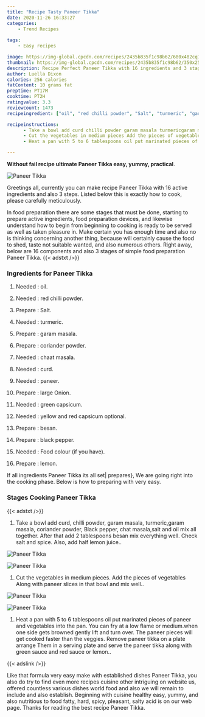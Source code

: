 ```yaml
---
title: "Recipe Tasty Paneer Tikka"
date: 2020-11-26 16:33:27
categories:
    - Trend Recipes
    
tags:
    - Easy recipes

image: https://img-global.cpcdn.com/recipes/2435b835f1c98b62/680x482cq70/paneer-tikka-recipe-main-photo.jpg
thumbnail: https://img-global.cpcdn.com/recipes/2435b835f1c98b62/350x250cq70/paneer-tikka-recipe-main-photo.jpg
description: Recipe Perfect Paneer Tikka with 16 ingredients and 3 stages of easy cooking.
author: Luella Dixon
calories: 256 calories
fatContent: 10 grams fat
preptime: PT17M
cooktime: PT2H
ratingvalue: 3.3
reviewcount: 1473
recipeingredient: ["oil", "red chilli powder", "Salt", "turmeric", "garam masala", "coriander powder", "chaat masala", "curd", "paneer", "large Onion", "green capsicum", "yellow and red capsicum optional", "besan", "black pepper", "Food colour if you have", "lemon"]

recipeinstructions: 
      - Take a bowl add curd chilli powder garam masala turmericgaram masala coriander powder Black pepper chat masalasalt and oil mix all together After that add 2 tablespoons besan mix everything well Check salt and spice Also add half lemon juice 
      - Cut the vegetables in medium pieces Add the pieces of vegetables Along with paneer slices in that bowl and mix well 
      - Heat a pan with 5 to 6 tablespoons oil put marinated pieces of paneer and vegetables into the pan You can fry at a low flame or mediumwhen one side gets browned gently lift and turn over The paneer pieces will get cooked faster than the veggies Remove paneer tikka on a plate arrange Them in a serving plate and serve the paneer tikka along with green sauce and red sauce or lemon

---
```




**Without fail recipe ultimate Paneer Tikka easy, yummy, practical**. 


![Paneer Tikka](https://img-global.cpcdn.com/recipes/2435b835f1c98b62/680x482cq70/paneer-tikka-recipe-main-photo.jpg "Paneer Tikka")




Greetings all, currently you can make recipe Paneer Tikka with 16 active ingredients and also 3 steps. Listed below this is exactly how to cook, please carefully meticulously.

In food preparation there are some stages that must be done, starting to prepare active ingredients, food preparation devices, and likewise understand how to begin from beginning to cooking is ready to be served as well as taken pleasure in. Make certain you has enough time and also no is thinking concerning another thing, because will certainly cause the food to shed, taste not suitable wanted, and also numerous others. Right away, below are 16 components and also 3 stages of simple food preparation Paneer Tikka.
{{< adstxt />}}

### Ingredients for Paneer Tikka


1. Needed  : oil.

1. Needed  : red chilli powder.

1. Prepare  : Salt.

1. Needed  : turmeric.

1. Prepare  : garam masala.

1. Prepare  : coriander powder.

1. Needed  : chaat masala.

1. Needed  : curd.

1. Needed  : paneer.

1. Prepare  : large Onion.

1. Needed  : green capsicum.

1. Needed  : yellow and red capsicum optional.

1. Prepare  : besan.

1. Prepare  : black pepper.

1. Needed  : Food colour (if you have).

1. Prepare  : lemon.



If all ingredients Paneer Tikka its all set| prepares}, We are going right into the cooking phase. Below is how to preparing with very easy.

### Stages Cooking Paneer Tikka

{{< adstxt />}}


1. Take a bowl add curd, chilli powder, garam masala, turmeric,garam masala, coriander powder, Black pepper, chat masala,salt and oil mix all together. After that add 2 tablespoons besan mix everything well. Check salt and spice. Also, add half lemon juice..



![Paneer Tikka](https://img-global.cpcdn.com/steps/4c1c5436a961d8cc/160x128cq70/paneer-tikka-recipe-step-1-photo.jpg" "Paneer Tikka")

![Paneer Tikka](https://img-global.cpcdn.com/steps/2442944d1c1fa795/160x128cq70/paneer-tikka-recipe-step-1-photo.jpg" "Paneer Tikka")



1. Cut the vegetables in medium pieces. Add the pieces of vegetables Along with paneer slices in that bowl and mix well..



![Paneer Tikka](https://img-global.cpcdn.com/steps/0916c9c8b76d3929/160x128cq70/paneer-tikka-recipe-step-2-photo.jpg" "Paneer Tikka")

![Paneer Tikka](https://img-global.cpcdn.com/steps/f4101bbcee788127/160x128cq70/paneer-tikka-recipe-step-2-photo.jpg" "Paneer Tikka")



1. Heat a pan with 5 to 6 tablespoons oil put marinated pieces of paneer and vegetables into the pan. You can fry at a low flame or medium.when one side gets browned gently lift and turn over. The paneer pieces will get cooked faster than the veggies. Remove paneer tikka on a plate arrange Them in a serving plate and serve the paneer tikka along with green sauce and red sauce or lemon..





{{< adslink />}}

Like that formula very easy make with established dishes Paneer Tikka, you also do try to find even more recipes cuisine other intriguing on website us, offered countless various dishes world food and also we will remain to include and also establish. Beginning with cuisine healthy easy, yummy, and also nutritious to food fatty, hard, spicy, pleasant, salty acid is on our web page. Thanks for reading the best recipe Paneer Tikka.
